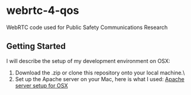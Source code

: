 # webrtc-4-qos
WebRTC code used for Public Safety Communications Research

## Getting Started
I will describe the setup of my development environment on OSX:
1. Download the .zip or clone this repository onto your local machine.\\
2. Set up the Apache server on your Mac, here is what I used: [Apache server setup for OSX](http://getgrav.org/blog/mac-os-x-apache-setup-multiple-php-versions)
